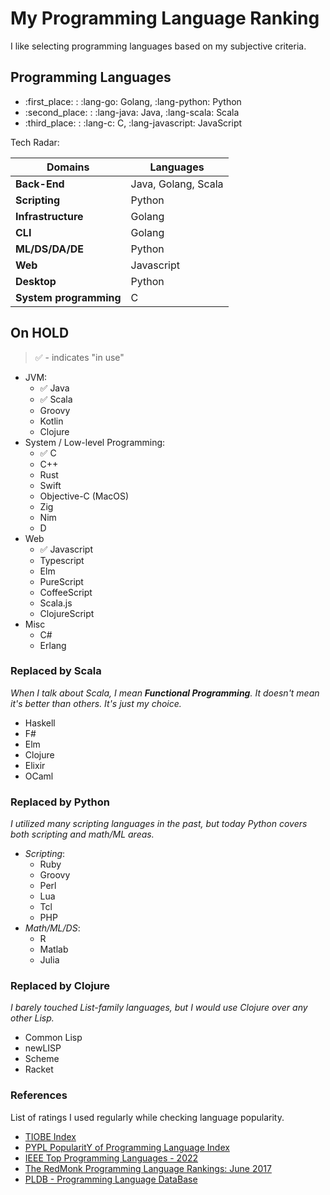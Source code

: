 # My Programming Language Ranking

I like selecting programming languages based on my subjective criteria.

## Programming Languages

- :first_place: : :lang-go: Golang, :lang-python: Python
- :second_place: : :lang-java: Java, :lang-scala: Scala
- :third_place: : :lang-c: C, :lang-javascript: JavaScript

Tech Radar:

| **Domains**            | **Languages** |
|------------------------|---------------|
| **Back-End**           | Java, Golang, Scala |
| **Scripting**          | Python |
| **Infrastructure**     | Golang |
| **CLI**                | Golang |
| **ML/DS/DA/DE**        | Python |
| **Web**                | Javascript |
| **Desktop**            | Python |
| **System programming** | C |

## On HOLD

> ✅ - indicates "in use"

- JVM:
  - ✅ Java
  - ✅ Scala
  - Groovy
  - Kotlin
  - Clojure
- System / Low-level Programming:
  - ✅ C
  - C++
  - Rust
  - Swift
  - Objective-C (MacOS)
  - Zig
  - Nim
  - D
- Web
  - ✅ Javascript
  - Typescript
  - Elm
  - PureScript
  - CoffeeScript
  - Scala.js
  - ClojureScript
- Misc
  - C#
  - Erlang

### Replaced by **Scala**

*When I talk about Scala, I mean **Functional Programming**. It doesn't mean it's better than others. It's just my choice.*

- Haskell
- F#
- Elm
- Clojure
- Elixir
- OCaml

### Replaced by **Python**

*I utilized many scripting languages in the past, but today Python covers both scripting and math/ML areas.*

- *Scripting*:
  - Ruby
  - Groovy
  - Perl
  - Lua
  - Tcl
  - PHP
- *Math/ML/DS*:
  - R
  - Matlab
  - Julia

### Replaced by **Clojure**

*I barely touched List-family languages, but I would use Clojure over any other Lisp.*

- Common Lisp
- newLISP
- Scheme
- Racket

### References

List of ratings I used regularly while checking language popularity.

- [TIOBE Index](https://www.tiobe.com/tiobe-index/)
- [PYPL PopularitY of Programming Language Index](https://pypl.github.io/PYPL.html)
- [IEEE Top Programming Languages - 2022](https://spectrum.ieee.org/top-programming-languages-2022)
- [The RedMonk Programming Language Rankings: June 2017](https://redmonk.com/sogrady/2022/10/20/language-rankings-6-22/)
- [PLDB - Programming Language DataBase](https://pldb.com/lists/top1000.html)
